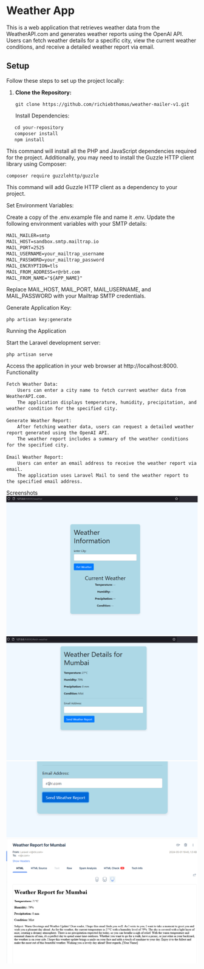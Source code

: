 # Weather App

This is a web application that retrieves weather data from the WeatherAPI.com and generates weather reports using the OpenAI API. Users can fetch weather details for a specific city, view the current weather conditions, and receive a detailed weather report via email.

## Setup

Follow these steps to set up the project locally:

1. **Clone the Repository:**

   ```
   git clone https://github.com/richiebthomas/weather-mailer-v1.git
   ```
    Install Dependencies:
```
   cd your-repository
   composer install
   npm install
```
This command will install all the PHP and JavaScript dependencies required for the project. Additionally, you may need to install the Guzzle HTTP client library using Composer:
  ```
  composer require guzzlehttp/guzzle
```
This command will add Guzzle HTTP client as a dependency to your project.

Set Environment Variables:

Create a copy of the .env.example file and name it .env. Update the following environment variables with your SMTP details:


```
MAIL_MAILER=smtp
MAIL_HOST=sandbox.smtp.mailtrap.io
MAIL_PORT=2525
MAIL_USERNAME=your_mailtrap_username
MAIL_PASSWORD=your_mailtrap_password
MAIL_ENCRYPTION=tls
MAIL_FROM_ADDRESS=r@rbt.com
MAIL_FROM_NAME="${APP_NAME}"
```
Replace MAIL_HOST, MAIL_PORT, MAIL_USERNAME, and MAIL_PASSWORD with your Mailtrap SMTP credentials.

Generate Application Key:

    php artisan key:generate

Running the Application

Start the Laravel development server:
```
php artisan serve
```
Access the application in your web browser at http://localhost:8000.
Functionality

    Fetch Weather Data:
        Users can enter a city name to fetch current weather data from WeatherAPI.com.
        The application displays temperature, humidity, precipitation, and weather condition for the specified city.

    Generate Weather Report:
        After fetching weather data, users can request a detailed weather report generated using the OpenAI API.
        The weather report includes a summary of the weather conditions for the specified city.

    Email Weather Report:
        Users can enter an email address to receive the weather report via email.
        The application uses Laravel Mail to send the weather report to the specified email address.

Screenshots
![Alt text](/images/1.png?raw=true "Optional Title")
![Alt text](/images/2.png?raw=true "Optional Title")
![Alt text](/images/3.png?raw=true "Optional Title")
![Alt text](/images/4.png?raw=true "Optional Title")
